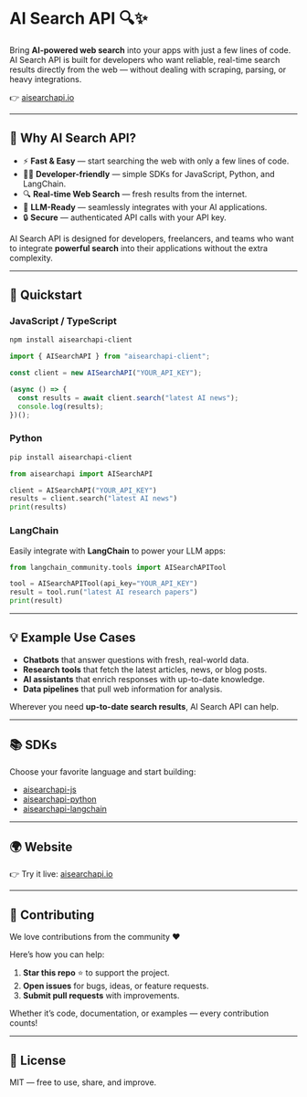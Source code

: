 # AI Search API 🔍✨

Bring **AI-powered web search** into your apps with just a few lines of code.  
AI Search API is built for developers who want reliable, real-time search results directly from the web — without dealing with scraping, parsing, or heavy integrations.  

👉 [aisearchapi.io](https://aisearchapi.io/)

---

## 🌟 Why AI Search API?

- ⚡ **Fast & Easy** — start searching the web with only a few lines of code.  
- 🧑‍💻 **Developer-friendly** — simple SDKs for JavaScript, Python, and LangChain.  
- 🔍 **Real-time Web Search** — fresh results from the internet.  
- 🤖 **LLM-Ready** — seamlessly integrates with your AI applications.  
- 🔒 **Secure** — authenticated API calls with your API key.  

AI Search API is designed for developers, freelancers, and teams who want to integrate **powerful search** into their applications without the extra complexity.

---

## 🚀 Quickstart

### JavaScript / TypeScript
```bash
npm install aisearchapi-client
```
```ts
import { AISearchAPI } from "aisearchapi-client";

const client = new AISearchAPI("YOUR_API_KEY");

(async () => {
  const results = await client.search("latest AI news");
  console.log(results);
})();
```

### Python
```bash
pip install aisearchapi-client
```
```python
from aisearchapi import AISearchAPI

client = AISearchAPI("YOUR_API_KEY")
results = client.search("latest AI news")
print(results)
```

### LangChain
Easily integrate with **LangChain** to power your LLM apps:
```python
from langchain_community.tools import AISearchAPITool

tool = AISearchAPITool(api_key="YOUR_API_KEY")
result = tool.run("latest AI research papers")
print(result)
```

---

## 💡 Example Use Cases

- **Chatbots** that answer questions with fresh, real-world data.  
- **Research tools** that fetch the latest articles, news, or blog posts.  
- **AI assistants** that enrich responses with up-to-date knowledge.  
- **Data pipelines** that pull web information for analysis.  

Wherever you need **up-to-date search results**, AI Search API can help.

---

## 📚 SDKs

Choose your favorite language and start building:  

- [aisearchapi-js](https://github.com/aisearchapi/aisearchapi-js)  
- [aisearchapi-python](https://github.com/aisearchapi/aisearchapi-python)  
- [aisearchapi-langchain](https://github.com/aisearchapi/aisearchapi-langchain)  

---

## 🌍 Website

👉 Try it live: [aisearchapi.io](https://aisearchapi.io/)

---

## 🤝 Contributing

We love contributions from the community ❤️  

Here’s how you can help:
1. **Star this repo** ⭐️ to support the project.  
2. **Open issues** for bugs, ideas, or feature requests.  
3. **Submit pull requests** with improvements.  

Whether it’s code, documentation, or examples — every contribution counts!  

---

## 📜 License

MIT — free to use, share, and improve.  
